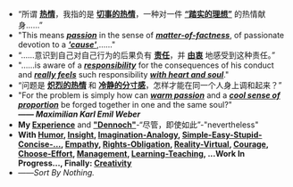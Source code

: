 - “所谓 **[热情](a)**，我指的是 **[切事的热情](a)**，一种对一件 **[“踏实的理想”](a)** 的热情献身……”
- "This means ***[passion](a)*** in the sense of ***[matter-­of-­factness](a)***, of passionate devotion to a ***['cause'](a)***,……"
- “……意识到自己对自己行为的后果负有 **[责任](a)**，并 **[由衷](a)** 地感受到这种责任。”
- "……­is aware of a ***[responsibility](a)*** for the consequences of his conduct and ***[really feels](a)*** such responsibility ***[with heart and soul](a)***."
- “问题是 **[炽烈的热情](a)** 和 **[冷静的分寸感](a)**，怎样才能在同一个人身上调和起来？”
- "For the problem is simply how can ***[warm passion](a)*** and a ***[cool sense of proportion](a)*** be forged together in one and the same soul?"  
***—— Maximilian Karl Emil Weber***  
- **My [Experience](a)** and **["Dennoch"](a)**-“尽管，即使如此”-"nevertheless"
- **With [Humor](a), [Insight](a), [Imagination-Analogy](a), [Simple-Easy-Stupid-Concise-…](a), [Empathy](a), [Rights-Obligation](a), [Reality-Virtual](a), [Courage](a), [Choose-Effort](a), [Management](a), [Learning-Teaching](a), ...Work In Progress..., Finally: [Creativity](a)** 
- ——*Sort By Nothing.*
